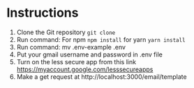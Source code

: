 # Instructions

1. Clone the Git repository `git clone`
2. Run command: For npm `npm install` for yarn `yarn install`
3. Run command: mv .env-example .env
4. Put your gmail username and password in .env file
5. Turn on the less secure app from this link https://myaccount.google.com/lesssecureapps
6. Make a get request at http://localhost:3000/email/template
